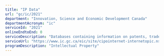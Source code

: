 ```yaml
---
title: "IP Data"
url: "gc/ic/2021"
department: "Innovation, Science and Economic Development Canada"
departmentAcronym: "ic"
serviceId: "2021"
onlineEndtoEnd: 0
serviceDescription: "Databases containing information on patents, trademarks, industrial designs and copyrights."
serviceUrl: "https://www.ic.gc.ca/eic/site/cipointernet-internetopic.nsf/eng/wr00012.html"
programDescription: "Intellectual Property"
---
```

